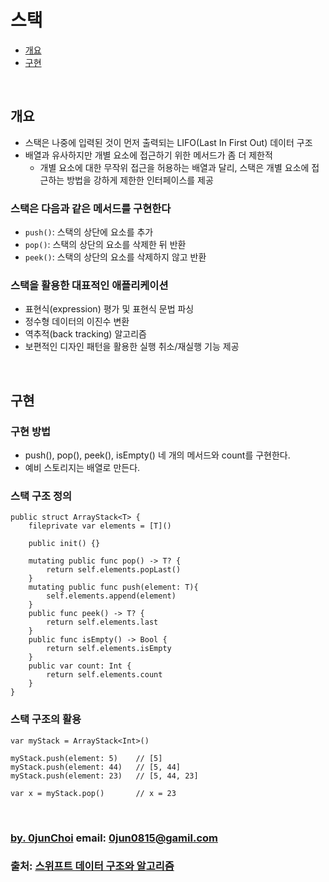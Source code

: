 # 스택 


* [개요](#Overview)
* [구현](#Implementation)


&nbsp;
## 개요
* 스택은 나중에 입력된 것이 먼저 출력되는 LIFO(Last In First Out) 데이터 구조
* 배열과 유사하지만 개별 요소에 접근하기 위한 메서드가 좀 더 제한적
    * 개별 요소에 대한 무작위 접근을 허용하는 배열과 달리, 스택은 개별 요소에 접근하는 방법을 강하게 제한한 인터페이스를 제공
    

### 스택은 다음과 같은 메서드를 구현한다
* `push()`: 스택의 상단에 요소를 추가
* `pop()`: 스택의 상단의 요소를 삭제한 뒤 반환
* `peek()`: 스택의 상단의 요소를 삭제하지 않고 반환


### 스택을 활용한 대표적인 애플리케이션
* 표현식(expression) 평가 및 표현식 문법 파싱
* 정수형 데이터의 이진수 변환
* 역추적(back tracking) 알고리즘
* 보편적인 디자인 패턴을 활용한 실행 취소/재실행 기능 제공


&nbsp;
## 구현
### 구현 방법
* push(), pop(), peek(), isEmpty() 네 개의 메서드와 count를 구현한다.
* 예비 스토리지는 배열로 만든다.


### 스택 구조 정의
```
public struct ArrayStack<T> {
    fileprivate var elements = [T]()

    public init() {}

    mutating public func pop() -> T? {
        return self.elements.popLast()
    }
    mutating public func push(element: T){
        self.elements.append(element)
    }
    public func peek() -> T? {
        return self.elements.last
    }
    public func isEmpty() -> Bool {
        return self.elements.isEmpty
    }
    public var count: Int {
        return self.elements.count
    }
}
```


### 스택 구조의 활용
```
var myStack = ArrayStack<Int>()

myStack.push(element: 5)    // [5]
myStack.push(element: 44)   // [5, 44]
myStack.push(element: 23)   // [5, 44, 23]

var x = myStack.pop()       // x = 23
```


&nbsp;
&nbsp;      
### [by. 0junChoi](https://github.com/0jun0815) email: <0jun0815@gamil.com>
### 출처: [스위프트 데이터 구조와 알고리즘](http://acornpub.co.kr/book/swift-structure-algorithms)

